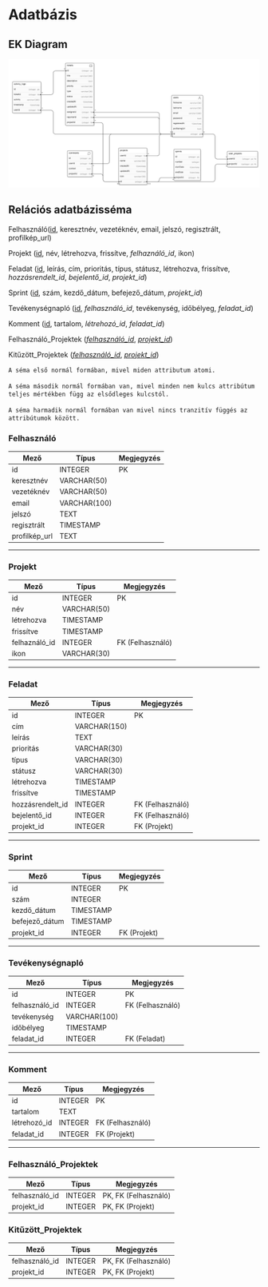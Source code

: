 # Adatbázis

## EK Diagram

![ek diagram](./diagram.png)

## Relációs adatbázisséma

Felhasználó(<u>id</u>, keresztnév, vezetéknév, email, jelszó, regisztrált, profilkép_url)

Projekt (<u>id</u>, név, létrehozva, frissítve, <i>felhaználó_id</i>, ikon)

Feladat (<u>id</u>, leírás, cím, prioritás, típus, státusz, létrehozva, frissítve, <i>hozzásrendelt_id</i>, <i>bejelentő_id</i>, <i>projekt_id</i>)

Sprint (<u>id</u>, szám, kezdő_dátum, befejező_dátum, <i>projekt_id</i>)

Tevékenységnapló (<u>id</u>, <i>felhasználó_id</i>, tevékenység, időbélyeg, <i>feladat_id</i>)

Komment (<u>id</u>, tartalom, <i>létrehozó_id</i>, <i>feladat_id</i>)

Felhasználó_Projektek (<u><i>felhasználó_id</i></u>, <u><i>projekt_id</i></u>)

Kitűzött_Projektek (<u><i>felhasználó_id</i></u>, <u><i>projekt_id</i></u>)

    A séma első normál formában, mivel miden attributum atomi.

    A séma második normál formában van, mivel minden nem kulcs attribútum teljes mértékben függ az elsődleges kulcstól.

    A séma harmadik normál formában van mivel nincs tranzitív függés az attribútumok között.

### **Felhasználó**

| **Mező**      | **Típus**    | **Megjegyzés** |
| ------------- | ------------ | -------------- |
| id            | INTEGER      | PK             |
| keresztnév    | VARCHAR(50)  |                |
| vezetéknév    | VARCHAR(50)  |                |
| email         | VARCHAR(100) |                |
| jelszó        | TEXT         |                |
| regisztrált   | TIMESTAMP    |                |
| profilkép_url | TEXT         |                |

---

### **Projekt**

| **Mező**      | **Típus**   | **Megjegyzés**   |
| ------------- | ----------- | ---------------- |
| id            | INTEGER     | PK               |
| név           | VARCHAR(50) |                  |
| létrehozva    | TIMESTAMP   |                  |
| frissítve     | TIMESTAMP   |                  |
| felhaználó_id | INTEGER     | FK (Felhasználó) |
| ikon          | VARCHAR(30) |                  |

---

### **Feladat**

| **Mező**         | **Típus**    | **Megjegyzés**   |
| ---------------- | ------------ | ---------------- |
| id               | INTEGER      | PK               |
| cím              | VARCHAR(150) |                  |
| leírás           | TEXT         |                  |
| prioritás        | VARCHAR(30)  |                  |
| típus            | VARCHAR(30)  |                  |
| státusz          | VARCHAR(30)  |                  |
| létrehozva       | TIMESTAMP    |                  |
| frissítve        | TIMESTAMP    |                  |
| hozzásrendelt_id | INTEGER      | FK (Felhasználó) |
| bejelentő_id     | INTEGER      | FK (Felhasználó) |
| projekt_id       | INTEGER      | FK (Projekt)     |

---

### **Sprint**

| **Mező**       | **Típus** | **Megjegyzés** |
| -------------- | --------- | -------------- |
| id             | INTEGER   | PK             |
| szám           | INTEGER   |                |
| kezdő_dátum    | TIMESTAMP |                |
| befejező_dátum | TIMESTAMP |                |
| projekt_id     | INTEGER   | FK (Projekt)   |

---

### **Tevékenységnapló**

| **Mező**       | **Típus**    | **Megjegyzés**   |
| -------------- | ------------ | ---------------- |
| id             | INTEGER      | PK               |
| felhasználó_id | INTEGER      | FK (Felhasználó) |
| tevékenység    | VARCHAR(100) |                  |
| időbélyeg      | TIMESTAMP    |                  |
| feladat_id     | INTEGER      | FK (Feladat)     |

---

### **Komment**

| **Mező**     | **Típus** | **Megjegyzés**   |
| ------------ | --------- | ---------------- |
| id           | INTEGER   | PK               |
| tartalom     | TEXT      |                  |
| létrehozó_id | INTEGER   | FK (Felhasználó) |
| feladat_id   | INTEGER   | FK (Projekt)     |

---

### **Felhasználó_Projektek**

| **Mező**       | **Típus** | **Megjegyzés**       |
| -------------- | --------- | -------------------- |
| felhasználó_id | INTEGER   | PK, FK (Felhasználó) |
| projekt_id     | INTEGER   | PK, FK (Projekt)     |

### **Kitűzött_Projektek**

| **Mező**       | **Típus** | **Megjegyzés**       |
| -------------- | --------- | -------------------- |
| felhasználó_id | INTEGER   | PK, FK (Felhasználó) |
| projekt_id     | INTEGER   | PK, FK (Projekt)     |
